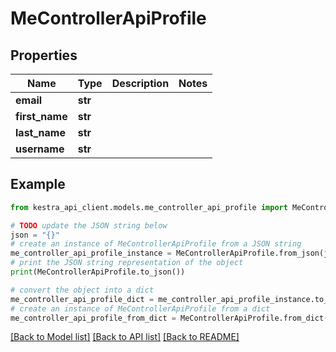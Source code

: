 # MeControllerApiProfile


## Properties

Name | Type | Description | Notes
------------ | ------------- | ------------- | -------------
**email** | **str** |  | 
**first_name** | **str** |  | 
**last_name** | **str** |  | 
**username** | **str** |  | 

## Example

```python
from kestra_api_client.models.me_controller_api_profile import MeControllerApiProfile

# TODO update the JSON string below
json = "{}"
# create an instance of MeControllerApiProfile from a JSON string
me_controller_api_profile_instance = MeControllerApiProfile.from_json(json)
# print the JSON string representation of the object
print(MeControllerApiProfile.to_json())

# convert the object into a dict
me_controller_api_profile_dict = me_controller_api_profile_instance.to_dict()
# create an instance of MeControllerApiProfile from a dict
me_controller_api_profile_from_dict = MeControllerApiProfile.from_dict(me_controller_api_profile_dict)
```
[[Back to Model list]](../README.md#documentation-for-models) [[Back to API list]](../README.md#documentation-for-api-endpoints) [[Back to README]](../README.md)


